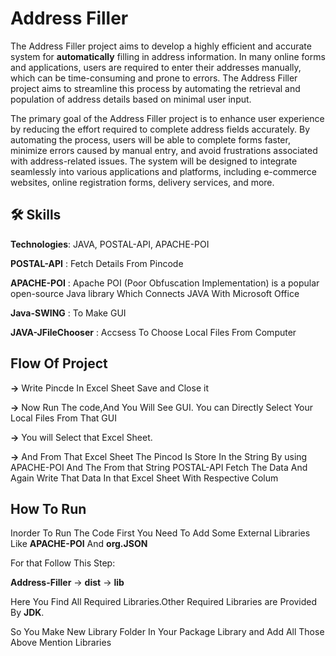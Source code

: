 
# Address Filler

The Address Filler project aims to develop a highly efficient and accurate system for **automatically** filling in address information. In many online forms and applications, users are required to enter their addresses manually, which can be time-consuming and prone to errors. The Address Filler project aims to streamline this process by automating the retrieval and population of address details based on minimal user input.

The primary goal of the Address Filler project is to enhance user experience by reducing the effort required to complete address fields accurately. By automating the process, users will be able to complete forms faster, minimize errors caused by manual entry, and avoid frustrations associated with address-related issues. The system will be designed to integrate seamlessly into various applications and platforms, including e-commerce websites, online registration forms, delivery services, and more.


## 🛠 Skills
**Technologies**: JAVA, POSTAL-API, APACHE-POI

**POSTAL-API** : Fetch Details From Pincode

**APACHE-POI** : Apache POI (Poor Obfuscation Implementation) is a popular open-source Java library Which Connects JAVA With Microsoft Office

**Java-SWING** : To Make GUI

**JAVA-JFileChooser** : Accsess To Choose Local Files From Computer


## Flow Of Project

**->** Write Pincde In Excel Sheet Save and Close it

**->** Now Run The code,And You Will See GUI. You can Directly Select Your Local Files From That GUI

**->** You will Select that Excel Sheet.

**->** And From That Excel Sheet The Pincod Is Store In the String By using APACHE-POI And The From that String POSTAL-API Fetch The Data And Again Write That Data In that Excel Sheet With Respective Colum
 
## How To Run 

Inorder To Run The Code First You Need To Add Some External Libraries Like **APACHE-POI** And **org.JSON**

For that Follow This Step:

**Address-Filler** -> **dist** -> **lib**

Here You Find All Required Libraries.Other Required Libraries are Provided By **JDK**.

So You Make New Library Folder In Your Package Library and Add All Those Above Mention Libraries 

